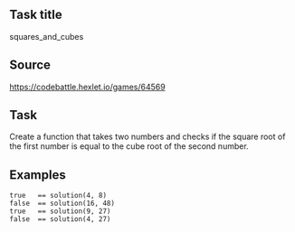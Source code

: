 ## Task title
squares_and_cubes

## Source
https://codebattle.hexlet.io/games/64569

## Task
Create a function that takes two numbers and checks
if the square root of the first number is equal to the cube root of the second number.


## Examples
```
true   == solution(4, 8)
false  == solution(16, 48)
true   == solution(9, 27)
false  == solution(4, 27)
```
